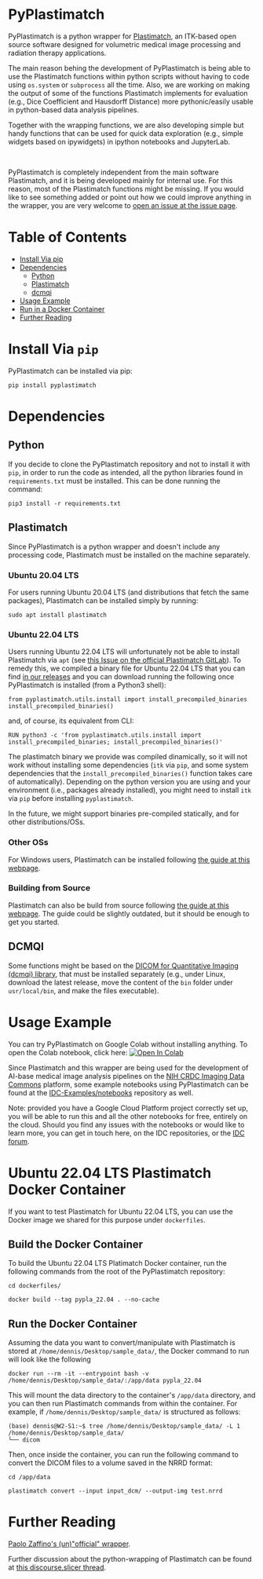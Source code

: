 # PyPlastimatch

PyPlastimatch is a python wrapper for [Plastimatch](http://plastimatch.org/), an ITK-based open source software designed for volumetric medical image processing and radiation therapy applications.

The main reason behing the development of PyPlastimatch is being able to use the Plastimatch functions within python scripts without having to code using `os.system` or `subprocess` all the time. Also, we are working on making the output of some of the functions Plastimatch implements for evaluation (e.g., Dice Coefficient and Hausdorff Distance) more pythonic/easily usable in python-based data analysis pipelines.

Together with the wrapping functions, we are also developing simple but handy functions that can be used for quick data exploration (e.g., simple widgets based on ipywidgets) in ipython notebooks and JupyterLab.

<br>

PyPlastimatch is completely independent from the main software Plastimatch, and it is being developed mainly for internal use. For this reason, most of the Plastimatch functions might be missing. If you would like to see something added or point out how we could improve anything in the wrapper, you are very welcome to [open an issue at the issue page](https://github.com/AIM-Harvard/pyplastimatch/issues).


# Table of Contents
- [Install Via pip](#install-via-pip)
- [Dependencies](#dependencies)
  - [Python](#python)
  - [Plastimatch](#plastimatch)
  - [dcmqi](#dcmqi)
- [Usage Example](#usage-example)
- [Run in a Docker Container](#ubuntu-2204-lts-plastimatch-docker-container)
- [Further Reading](#further-reading)


# Install Via `pip`

PyPlastimatch can be installed via pip:

```
pip install pyplastimatch
```

# Dependencies

## Python

If you decide to clone the PyPlastimatch repository and not to install it with `pip`, in order to run the code as intended, all the python libraries found in `requirements.txt` must be installed. This can be done running the command:

```
pip3 install -r requirements.txt
```

## Plastimatch

Since PyPlastimatch is a python wrapper and doesn't include any processing code, Plastimatch must be installed on the machine separately.

### Ubuntu 20.04 LTS

For users running Ubuntu 20.04 LTS (and distributions that fetch the same packages), Plastimatch can be installed simply by running:

```
sudo apt install plastimatch
```

### Ubuntu 22.04 LTS

Users running Ubuntu 22.04 LTS will unfortunately not be able to install Plastimatch via `apt` (see [this Issue on the official Plastimatch GitLab](https://gitlab.com/plastimatch/plastimatch/-/issues/87)). To remedy this, we compiled a binary file for Ubuntu 22.04 LTS that you can find [in our releases](https://github.com/AIM-Harvard/pyplastimatch/releases) and you can download running the following once PyPlastimatch is installed (from a Python3 shell):

```
from pyplastimatch.utils.install import install_precompiled_binaries
install_precompiled_binaries()
```

and, of course, its equivalent from CLI:

```
RUN python3 -c 'from pyplastimatch.utils.install import install_precompiled_binaries; install_precompiled_binaries()'
```

The plastimatch binary we provide was compiled dinamically, so it will not work without installing some dependencies (`itk` via `pip`, and some system dependencies that the `install_precompiled_binaries()` function takes care of automatically). Depending on the python version you are using and your environment (i.e., packages already installed), you might need to install `itk` via `pip` before installing `pyplastimatch`.

In the future, we might support binaries pre-compiled statically, and for other distributions/OSs. 

### Other OSs

For Windows users, Plastimatch can be installed following [the guide at this webpage](http://plastimatch.org/windows_installation.html).

### Building from Source

Plastimatch can also be build from source following [the guide at this webpage](http://plastimatch.org/building_plastimatch.html). The guide could be slightly outdated, but it should be enough to get you started.

## DCMQI

Some functions might be based on the [DICOM for Quantitative Imaging (dcmqi) library](https://github.com/QIICR/dcmqi), that must be installed separately (e.g., under Linux, download the latest release, move the content of the `bin` folder under `usr/local/bin`, and make the files executable).


# Usage Example

You can try PyPlastimatch on Google Colab without installing anything. To open the Colab notebook, click here: [![Open In Colab](https://colab.research.google.com/assets/colab-badge.svg)](https://colab.research.google.com/github/AIM-Harvard/pyplastimatch/blob/main/notebooks/pyplastimatch_MWE.ipynb) 

Since Plastimatch and this wrapper are being used for the development of AI-base medical image analysis pipelines on the [NIH CRDC Imaging Data Commons](https://datacommons.cancer.gov/repository/imaging-data-commons) platform, some example notebooks using PyPlastimatch can be found at the [IDC-Examples/notebooks](https://github.com/ImagingDataCommons/IDC-Examples/tree/master/notebooks) repository as well.

Note: provided you have a Google Cloud Platform project correctly set up, you will be able to run this and all the other notebooks for free, entirely on the cloud. Should you find any issues with the notebooks or would like to learn more, you can get in touch here, on the IDC repositories, or the [IDC forum](https://discourse.canceridc.dev/).

# Ubuntu 22.04 LTS Plastimatch Docker Container

If you want to test Plastimatch for Ubuntu 22.04 LTS, you can use the Docker image we shared for this purpose under `dockerfiles`.

## Build the Docker Container

To build the Ubuntu 22.04 LTS Platimatch Docker container, run the following commands from the root of the PyPlastimatch repository:

```
cd dockerfiles/

docker build --tag pypla_22.04 . --no-cache
```

## Run the Docker Container

Assuming the data you want to convert/manipulate with Plastimatch is stored at `/home/dennis/Desktop/sample_data/`, the Docker command to run will look like the following

```
docker run --rm -it --entrypoint bash -v /home/dennis/Desktop/sample_data/:/app/data pypla_22.04
```

This will mount the data directory to the container's `/app/data` directory, and you can then run Plastimatch commands from within the container. For example, if `/home/dennis/Desktop/sample_data/` is structured as follows:

```
(base) dennis@W2-S1:~$ tree /home/dennis/Desktop/sample_data/ -L 1
/home/dennis/Desktop/sample_data/
└── dicom
```

Then, once inside the container, you can run the following command to convert the DICOM files to a volume saved in the NRRD format:

```
cd /app/data

plastimatch convert --input input_dcm/ --output-img test.nrrd
```


# Further Reading
[Paolo Zaffino's (un)"official" wrapper](https://gitlab.com/plastimatch/plastimatch/-/tree/master/extra/python).

Further discussion about the python-wrapping of Plastimatch can be found at [this discourse.slicer thread](https://discourse.slicer.org/t/python-wrapping-of-plastimatch/6722/10).
